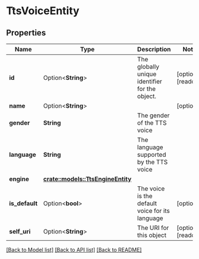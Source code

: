 # TtsVoiceEntity

## Properties

Name | Type | Description | Notes
------------ | ------------- | ------------- | -------------
**id** | Option<**String**> | The globally unique identifier for the object. | [optional][readonly]
**name** | Option<**String**> |  | [optional]
**gender** | **String** | The gender of the TTS voice | 
**language** | **String** | The language supported by the TTS voice | 
**engine** | [**crate::models::TtsEngineEntity**](TtsEngineEntity.md) |  | 
**is_default** | Option<**bool**> | The voice is the default voice for its language | [optional]
**self_uri** | Option<**String**> | The URI for this object | [optional][readonly]

[[Back to Model list]](../README.md#documentation-for-models) [[Back to API list]](../README.md#documentation-for-api-endpoints) [[Back to README]](../README.md)


